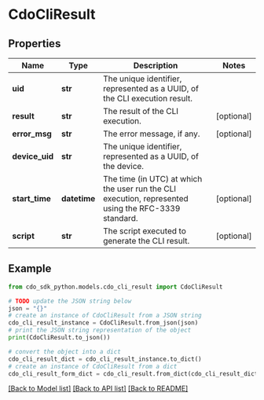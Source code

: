 # CdoCliResult


## Properties

Name | Type | Description | Notes
------------ | ------------- | ------------- | -------------
**uid** | **str** | The unique identifier, represented as a UUID, of the CLI execution result. | 
**result** | **str** | The result of the CLI execution. | [optional] 
**error_msg** | **str** | The error message, if any. | [optional] 
**device_uid** | **str** | The unique identifier, represented as a UUID, of the device. | 
**start_time** | **datetime** | The time (in UTC) at which the user run the CLI execution, represented using the RFC-3339 standard. | [optional] 
**script** | **str** | The script executed to generate the CLI result. | [optional] 

## Example

```python
from cdo_sdk_python.models.cdo_cli_result import CdoCliResult

# TODO update the JSON string below
json = "{}"
# create an instance of CdoCliResult from a JSON string
cdo_cli_result_instance = CdoCliResult.from_json(json)
# print the JSON string representation of the object
print(CdoCliResult.to_json())

# convert the object into a dict
cdo_cli_result_dict = cdo_cli_result_instance.to_dict()
# create an instance of CdoCliResult from a dict
cdo_cli_result_form_dict = cdo_cli_result.from_dict(cdo_cli_result_dict)
```
[[Back to Model list]](../README.md#documentation-for-models) [[Back to API list]](../README.md#documentation-for-api-endpoints) [[Back to README]](../README.md)


